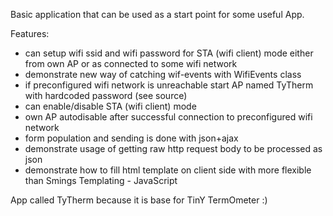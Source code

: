 Basic application that can be used as a start point for some useful App.

Features:

* can setup wifi ssid and wifi password for STA (wifi client) mode either from own AP or as connected to some wifi network
* demonstrate new way of catching wif-events with WifiEvents class
* if preconfigured wifi network is unreachable start AP named TyTherm with hardcoded password (see source)
* can enable/disable STA (wifi client) mode
* own AP autodisable after successful connection to preconfigured wifi network
* form population and sending is done with json+ajax
* demonstrate usage of getting raw http request body to be processed as json
* demonstrate how to fill html template on client side with more flexible than Smings Templating - JavaScript

App called TyTherm because it is base for TinY TermOmeter :)
